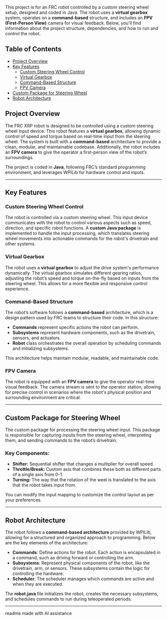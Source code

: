This project is for an FRC robot controlled by a custom steering wheel setup, designed and coded in Java. The robot uses a **virtual gearbox** system, operates on a **command-based** structure, and includes an **FPV (First-Person View)** camera for visual feedback. Below, you'll find information about the project structure, dependencies, and how to run and control the robot.

## Table of Contents

- [Project Overview](#project-overview)
- [Key Features](#key-features)
  - [Custom Steering Wheel Control](#custom-steering-wheel-control)
  - [Virtual Gearbox](#virtual-gearbox)
  - [Command-Based Structure](#command-based-structure)
  - [FPV Camera](#fpv-camera)
- [Custom Package for Steering Wheel](#custom-package-for-steering-wheel)
- [Robot Architecture](#robot-architecture)

## Project Overview

The FRC XRP robot is designed to be controlled using a custom steering wheel input device. This robot features a **virtual gearbox**, allowing dynamic control of speed and torque based on real-time input from the steering wheel. The system is built with a **command-based** architecture to provide a clean, modular, and maintainable codebase. Additionally, the robot includes an **FPV camera** to give the operator a first-person view of the robot’s surroundings.

The project is coded in **Java**, following FRC’s standard programming environment, and leverages WPILib for hardware control and inputs.

---

## Key Features

### Custom Steering Wheel Control

The robot is controlled via a custom steering wheel. This input device communicates with the robot to control various aspects such as speed, direction, and specific robot functions. A **custom Java package** is implemented to handle the input processing, which translates steering wheel movements into actionable commands for the robot's drivetrain and other systems.

### Virtual Gearbox

The robot uses a **virtual gearbox** to adjust the drive system's performance dynamically. The virtual gearbox simulates different gearing ratios, adjusting the robot’s speed and torque on-the-fly based on inputs from the steering wheel. This allows for a more flexible and responsive control experience.

### Command-Based Structure

The robot’s software follows a **command-based** architecture, which is a design pattern used by FRC teams to structure their code. In this structure:
- **Commands** represent specific actions the robot can perform.
- **Subsystems** represent hardware components, such as the drivetrain, sensors, and actuators.
- **Robot** class orchestrates the overall operation by scheduling commands and initializing subsystems.

This architecture helps maintain modular, readable, and maintainable code.

### FPV Camera

The robot is equipped with an **FPV camera** to give the operator real-time visual feedback. The camera stream is sent to the operator station, allowing for precise control in scenarios where the robot's physical position and surrounding environment are critical.

---

## Custom Package for Steering Wheel

The custom package for processing the steering wheel input. This package is responsible for capturing inputs from the steering wheel, interpreting them, and sending commands to the robot’s drivetrain.

### Key Components:
- **Shifter:** Sequential shifter that changes a multiplier for overall speed.
- **Throttle/Break:** Custom axis that combines these both as different parts of a single axis from 0-1.
- **Turning:** The way that the rotation of the weel is translated to the axis that the robot takes input from.

You can modify the input mapping to customize the control layout as per your preferences.

---

## Robot Architecture

The robot follows a **command-based architecture** provided by WPILib, allowing for a structured and organized approach to programming. Below are the key elements of the architecture:

- **Commands**: Define actions for the robot. Each action is encapsulated in a command, such as driving forward or controlling the arm.
- **Subsystems**: Represent physical components of the robot, like the drivetrain, arm, or sensors. These subsystems contain the logic for controlling the hardware.
- **Scheduler**: The scheduler manages which commands are active and when they are executed.

The **robot.java** file initializes the robot, creates the necessary subsystems, and schedules commands to run during teleoperated periods.

---

readme made with AI assistance

